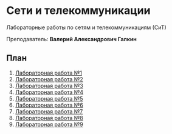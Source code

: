 # Сети и телекоммуникации

Лабораторные работы по сетям и телекоммуникациям (СиТ)

Преподаватель: **Валерий Александрович Галкин**

## План

1. [Лабораторная работа №1](https://github.com/bestK1ngArthur/IU5/tree/master/Term%205/Networks%20and%20telecommunications/Lab%201)
2. [Лабораторная работа №2](https://github.com/bestK1ngArthur/IU5/tree/master/Term%205/Networks%20and%20telecommunications/Lab%202)
3. [Лабораторная работа №3](https://github.com/bestK1ngArthur/IU5/tree/master/Term%205/Networks%20and%20telecommunications/Lab%203)
4. [Лабораторная работа №4](https://github.com/bestK1ngArthur/IU5/tree/master/Term%205/Networks%20and%20telecommunications/Lab%204)
5. [Лабораторная работа №5](https://github.com/bestK1ngArthur/IU5/tree/master/Term%205/Networks%20and%20telecommunications/Lab%205)
6. [Лабораторная работа №6](https://github.com/bestK1ngArthur/IU5/tree/master/Term%205/Networks%20and%20telecommunications/Lab%206)
7. [Лабораторная работа №7](https://github.com/bestK1ngArthur/IU5/tree/master/Term%205/Networks%20and%20telecommunications/Lab%207)
8. [Лабораторная работа №8](https://github.com/bestK1ngArthur/IU5/tree/master/Term%205/Networks%20and%20telecommunications/Lab%208)
9. [Лабораторная работа №9](https://github.com/bestK1ngArthur/IU5/tree/master/Term%205/Networks%20and%20telecommunications/Lab%209)

